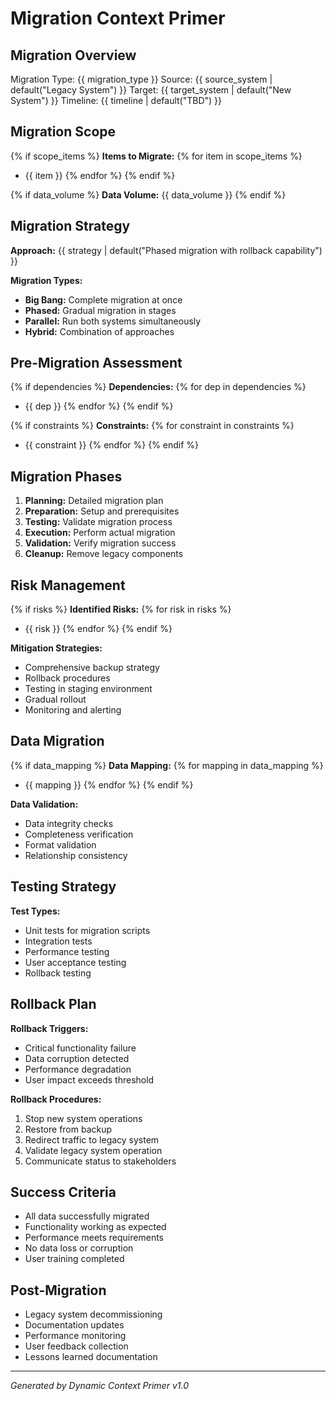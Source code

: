 # Migration Context Primer

## Migration Overview
Migration Type: {{ migration_type }}
Source: {{ source_system | default("Legacy System") }}
Target: {{ target_system | default("New System") }}
Timeline: {{ timeline | default("TBD") }}

## Migration Scope
{% if scope_items %}
**Items to Migrate:**
{% for item in scope_items %}
- {{ item }}
{% endfor %}
{% endif %}

{% if data_volume %}
**Data Volume:** {{ data_volume }}
{% endif %}

## Migration Strategy
**Approach:** {{ strategy | default("Phased migration with rollback capability") }}

**Migration Types:**
- **Big Bang:** Complete migration at once
- **Phased:** Gradual migration in stages
- **Parallel:** Run both systems simultaneously
- **Hybrid:** Combination of approaches

## Pre-Migration Assessment
{% if dependencies %}
**Dependencies:**
{% for dep in dependencies %}
- {{ dep }}
{% endfor %}
{% endif %}

{% if constraints %}
**Constraints:**
{% for constraint in constraints %}
- {{ constraint }}
{% endfor %}
{% endif %}

## Migration Phases
1. **Planning:** Detailed migration plan
2. **Preparation:** Setup and prerequisites
3. **Testing:** Validate migration process
4. **Execution:** Perform actual migration
5. **Validation:** Verify migration success
6. **Cleanup:** Remove legacy components

## Risk Management
{% if risks %}
**Identified Risks:**
{% for risk in risks %}
- {{ risk }}
{% endfor %}
{% endif %}

**Mitigation Strategies:**
- Comprehensive backup strategy
- Rollback procedures
- Testing in staging environment
- Gradual rollout
- Monitoring and alerting

## Data Migration
{% if data_mapping %}
**Data Mapping:**
{% for mapping in data_mapping %}
- {{ mapping }}
{% endfor %}
{% endif %}

**Data Validation:**
- Data integrity checks
- Completeness verification
- Format validation
- Relationship consistency

## Testing Strategy
**Test Types:**
- Unit tests for migration scripts
- Integration tests
- Performance testing
- User acceptance testing
- Rollback testing

## Rollback Plan
**Rollback Triggers:**
- Critical functionality failure
- Data corruption detected
- Performance degradation
- User impact exceeds threshold

**Rollback Procedures:**
1. Stop new system operations
2. Restore from backup
3. Redirect traffic to legacy system
4. Validate legacy system operation
5. Communicate status to stakeholders

## Success Criteria
- All data successfully migrated
- Functionality working as expected
- Performance meets requirements
- No data loss or corruption
- User training completed

## Post-Migration
- Legacy system decommissioning
- Documentation updates
- Performance monitoring
- User feedback collection
- Lessons learned documentation

---
*Generated by Dynamic Context Primer v1.0*
